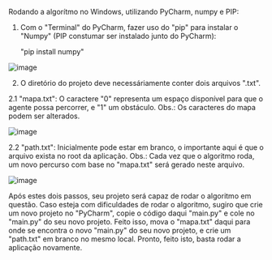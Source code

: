 Rodando a algorítmo no Windows, utilizando PyCharm, numpy e PIP:

1. Com o "Terminal" do PyCharm, fazer uso do "pip" para instalar o "Numpy" (PIP constumar ser instalado junto do PyCharm):
    
    "pip install numpy" 
  
  ![image](https://user-images.githubusercontent.com/52551449/126098884-9d955082-1382-48bd-b544-42df0d7992bf.png)
  
 2. O diretório do projeto deve necessáriamente conter dois arquivos ".txt".
    
  2.1 "mapa.txt": O caractere "0" representa um espaço disponível para que o agente possa percorrer, e "1" um obstáculo. 
    Obs.: Os caracteres do mapa podem ser alterados.
    
![image](https://user-images.githubusercontent.com/52551449/126230156-a206626a-a986-4442-ae66-6370b0a5752b.png)

   2.2 "path.txt": Inicialmente pode estar em branco, o importante aqui é que o arquivo exista no root da aplicação.
    Obs.: Cada vez que o algoritmo roda, um novo percurso com base no "mapa.txt" será gerado neste arquivo. 
    
![image](https://user-images.githubusercontent.com/52551449/126230418-32ca914a-c2ba-42df-a5f5-c20054b46321.png)


Após estes dois passos, seu projeto será capaz de rodar o algoritmo em questão.
Caso esteja com dificuldades de rodar o algoritmo, sugiro que crie um novo projeto no "PyCharm", copie o código daqui "main.py" e cole no "main.py" do seu novo projeto. Feito isso, mova o "mapa.txt" daqui para onde se encontra o novo "main.py" do seu novo projeto, e crie um "path.txt" em branco no mesmo local.
Pronto, feito isto, basta rodar a aplicação novamente.
